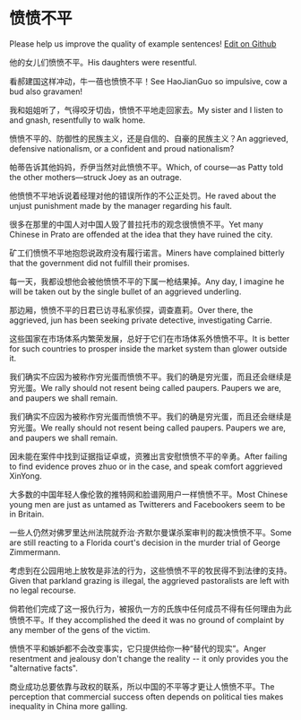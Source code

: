 # 愤愤不平

Please help us improve the quality of example sentences! [Edit on Github](https://github.com/jiyushe/jiyu-example-sentence-source/blob/main/chinese/fenfenbuping_1.md)

<p><span class="chinese">他的女儿们愤愤不平。</span><span class="english">His daughters were resentful.</span></p>

<p><span class="chinese">看郝建国这样冲动，牛一蓓也愤愤不平！</span><span class="english">See HaoJianGuo so impulsive, cow a bud also gravamen!</span></p>

<p><span class="chinese">我和姐姐听了，气得咬牙切齿，愤愤不平地走回家去。</span><span class="english">My sister and I listen to and gnash, resentfully to walk home.</span></p>

<p><span class="chinese">愤愤不平的、防御性的民族主义，还是自信的、自豪的民族主义？</span><span class="english">An aggrieved, defensive nationalism, or a confident and proud nationalism?</span></p>

<p><span class="chinese">帕蒂告诉其他妈妈，乔伊当然对此愤愤不平。</span><span class="english">Which, of course—as Patty told the other mothers—struck Joey as an outrage.</span></p>

<p><span class="chinese">他愤愤不平地诉说着经理对他的错误所作的不公正处罚。</span><span class="english">He raved about the unjust punishment made by the manager regarding his fault.</span></p>

<p><span class="chinese">很多在那里的中国人对中国人毁了普拉托市的观念很愤愤不平。</span><span class="english">Yet many Chinese in Prato are offended at the idea that they have ruined the city.</span></p>

<p><span class="chinese">矿工们愤愤不平地抱怨说政府没有履行诺言。</span><span class="english">Miners have complained bitterly that the government did not fulfill their promises.</span></p>

<p><span class="chinese">每一天，我都设想他会被他愤愤不平的下属一枪结果掉。</span><span class="english">Any day, I imagine he will be taken out by the single bullet of an aggrieved underling.</span></p>

<p><span class="chinese">那边厢，愤愤不平的日君已访寻私家侦探，调查嘉莉。</span><span class="english">Over there, the aggrieved, jun has been seeking private detective, investigating Carrie.</span></p>

<p><span class="chinese">这些国家在市场体系内繁荣发展，总好于它们在市场体系外愤愤不平。</span><span class="english">It is better for such countries to prosper inside the market system than glower outside it.</span></p>

<p><span class="chinese">我们确实不应因为被称作穷光蛋而愤愤不平。我们的确是穷光蛋，而且还会继续是穷光蛋。</span><span class="english">We rally should not resent being called paupers. Paupers we are, and paupers we shall remain.</span></p>

<p><span class="chinese">我们确实不应因为被称作穷光蛋而愤愤不平。我们的确是穷光蛋，而且还会继续是穷光蛋。</span><span class="english">We really should not resent being called paupers. Paupers we are, and paupers we shall remain.</span></p>

<p><span class="chinese">因未能在案件中找到证据指证卓或，资雅出言安慰愤愤不平的辛勇。</span><span class="english">After failing to find evidence proves zhuo or in the case, and speak comfort aggrieved XinYong.</span></p>

<p><span class="chinese">大多数的中国年轻人像伦敦的推特网和脸谱网用户一样愤愤不平。</span><span class="english">Most Chinese young men are just as untamed as Twitterers and Facebookers seem to be in Britain.</span></p>

<p><span class="chinese">一些人仍然对佛罗里达州法院就乔治·齐默尔曼谋杀案审判的裁决愤愤不平。</span><span class="english">Some are still reacting to a Florida court's decision in the murder trial of George Zimmermann.</span></p>

<p><span class="chinese">考虑到在公园用地上放牧是非法的行为，这些愤愤不平的牧民得不到法律的支持。</span><span class="english">Given that parkland grazing is illegal, the aggrieved pastoralists are left with no legal recourse.</span></p>

<p><span class="chinese">倘若他们完成了这一报仇行为，被报仇一方的氏族中任何成员不得有任何理由为此愤愤不平。</span><span class="english">If they accomplished the deed it was no ground of complaint by any member of the gens of the victim.</span></p>

<p><span class="chinese">愤愤不平和嫉妒都不会改变事实，它只提供给你一种“替代的现实”。</span><span class="english">Anger resentment and jealousy don't change the reality -- it only provides you the "alternative facts".</span></p>

<p><span class="chinese">商业成功总要依靠与政权的联系，所以中国的不平等才更让人愤愤不平。</span><span class="english">The perception that commercial success often depends on political ties makes inequality in China more galling.</span></p>

